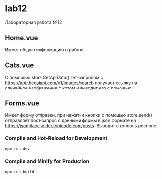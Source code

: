 # lab12

Лабораторная работа №12

## Home.vue

Имеет общую информацию о работе

## Cats.vue

С помощью store.GetApiData() гет-запросом с https://api.thecatapi.com/v1/images/search получает ссылку на случайное изображение с котом и выводит его с помощью <img>

## Forms.vue

Имеет форму отправки, при нажатии кнопки с помощью store.send() отправляет пост-запрос с данными формы в json формате на https://jsonplaceholder.typicode.com/posts. Выводит в консоль респонс.

### Compile and Hot-Reload for Development

```sh
npm run dev
```

### Compile and Minify for Production

```sh
npm run build
```
